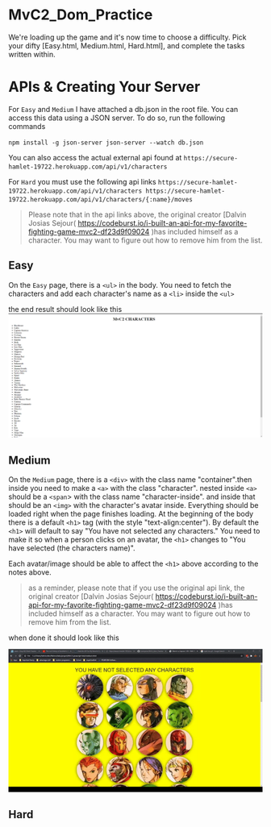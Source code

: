 # MvC2_Dom_Practice
We're loading up the game and it's now time to choose a difficulty. Pick your difty [Easy.html, Medium.html, Hard.html], and complete the tasks written within.

# APIs & Creating Your Server
For `Easy` and `Medium` I have attached a db.json in the root file. You can access this data using a JSON server. To do so, run the following commands

`npm install -g json-server
json-server --watch db.json`

You can also access the actual external api found at ` https://secure-hamlet-19722.herokuapp.com/api/v1/characters `

For `Hard` you must use the following api links
`https://secure-hamlet-19722.herokuapp.com/api/v1/characters
https://secure-hamlet-19722.herokuapp.com/api/v1/characters/{:name}/moves `
> Please note that in the api links above, the original creator [Dalvin Josias Sejour( https://codeburst.io/i-built-an-api-for-my-favorite-fighting-game-mvc2-df23d9f09024 )has included himself as a character. You may want to figure out how to remove him from the list.

## Easy
On the `Easy` page, there is a `<ul>` in the body.  You need to fetch the characters and add each character's name as a `<li>` inside the `<ul>`

the end result should look like this
![Easy Result](/results/easy-end-result.png)

## Medium
On the `Medium` page, there is a `<div>` with the class name "container".then inside you need to make a `<a>` with the class "character". nested inside `<a>` should be a 
`<span`> with the class name "character-inside". and inside that should be an `<img>` with the character's avatar inside. 
Everything should be loaded right when the page finishes loading.
At the beginning of the body there is a default `<h1>` tag (with the style "text-align:center"). By default the `<h1>` will default to say "You have not selected any characters." 
You need to make it so when a person clicks on an avatar, the `<h1>` changes to "You have selected (the characters name)".
 
 
 Each avatar/image should be able to affect the `<h1>` above according to the notes above.
 >as a reminder, please note that if you use the original api link, the original creator [Dalvin Josias Sejour( https://codeburst.io/i-built-an-api-for-my-favorite-fighting-game-mvc2-df23d9f09024 )has included himself as a character. You may want to figure out how to remove him from the list.

when done it should look like this

![Medium Results](/results/mvc2-medium-result.gif)
## Hard
